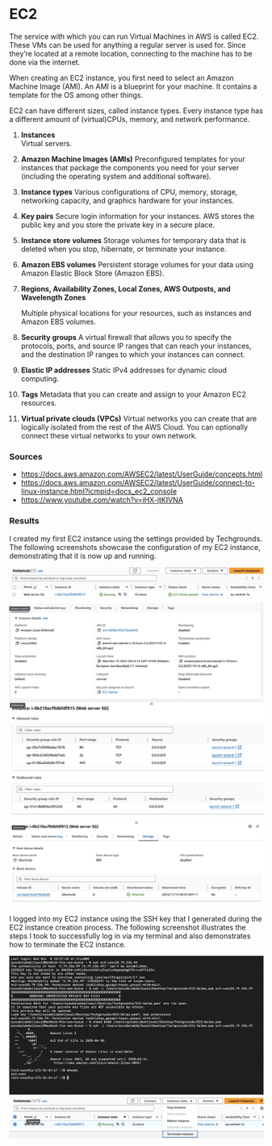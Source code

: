 # EC2
The service with which you can run Virtual Machines in AWS is called EC2. These VMs can be used for anything a regular server is used for. Since they’re located at a remote location, connecting to the machine has to be done via the internet. 

When creating an EC2 instance, you first need to select an Amazon Machine Image (AMI). An AMI is a blueprint for your machine. It contains a template for the OS among other things. 

EC2 can have different sizes, called instance types. Every instance type has a different amount of (virtual)CPUs, memory, and network performance.

1. __Instances__  
Virtual servers.
2. __Amazon Machine Images (AMIs)__
Preconfigured templates for your instances that package the components you need for your server (including the operating system and additional software).
3. __Instance types__
Various configurations of CPU, memory, storage, networking capacity, and graphics hardware for your instances.
4. __Key pairs__
Secure login information for your instances. AWS stores the public key and you store the private key in a secure place.
5. __Instance store volumes__
Storage volumes for temporary data that is deleted when you stop, hibernate, or terminate your instance.
6. __Amazon EBS volumes__
Persistent storage volumes for your data using Amazon Elastic Block Store (Amazon EBS).
7. __Regions, Availability Zones, Local Zones, AWS Outposts, and Wavelength Zones__    

   Multiple physical locations for your resources, such as instances and Amazon EBS volumes.
8. __Security groups__
A virtual firewall that allows you to specify the protocols, ports, and source IP ranges that can reach your instances, and the destination IP ranges to which your instances can connect.
9. __Elastic IP addresses__
Static IPv4 addresses for dynamic cloud computing.
10. __Tags__
Metadata that you can create and assign to your Amazon EC2 resources.
11. __Virtual private clouds (VPCs)__
Virtual networks you can create that are logically isolated from the rest of the AWS Cloud. You can optionally connect these virtual networks to your own network.

### Sources
* https://docs.aws.amazon.com/AWSEC2/latest/UserGuide/concepts.html 
* https://docs.aws.amazon.com/AWSEC2/latest/UserGuide/connect-to-linux-instance.html?icmpid=docs_ec2_console
* https://www.youtube.com/watch?v=iHX-jtKIVNA

### Results
I created my first EC2 instance using the settings provided by Techgrounds. The following screenshots showcase the configuration of my EC2 instance, demonstrating that it is now up and running. 

![EC2](../00_includes/04_AWS_I/19.EC2Running.png) 
![EC2](../00_includes/04_AWS_I/18.DetailsEC2.png) 
![EC2](../00_includes/04_AWS_I/20.SecuritySettings.png) 
![EC2](../00_includes/04_AWS_I/21.StorageSettings.png)  

I logged into my EC2 instance using the SSH key that I generated during the EC2 instance creation process. The following screenshot illustrates the steps I took to successfully log in via my terminal and also demonstrates how to terminate the EC2 instance. 

![EC2](../00_includes/04_AWS_I/22.LoggedInMyEC2.png)
![EC2](../00_includes/04_AWS_I/23.TerminateInstance.png)  
